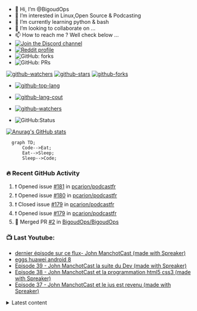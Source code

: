 - 👋 Hi, I’m @BigoudOps
- 👀 I’m interested in Linux,Open Source & Podcasting
- 🌱 I’m currently learning python & bash
- 💞️ I’m looking to collaborate on ...
- 📫 How to reach me ? Well check below ...
- [![Join the Discord channel](https://img.shields.io/static/v1.svg?label=%20Rejoignez-moi%20sur%20Discordl&message=%F0%9F%8E%86&color=7289DA&logo=discord&logoColor=white&labelColor=2C2F33)](https://discord.gg/bfB6Ve6) 
- [![Reddit profile](https://img.shields.io/reddit/subreddit-subscribers/apdm?style=social)](https://www.reddit.com/r/apdm)
- ![GitHub: forks](https://flat.badgen.net/github/forks/BigoudOPS/BigoudOps?params) 
- ![GitHub: PRs](https://flat.badgen.net/github/prs/BigoudOps/BigoudOps?params)

[![github-watchers](https://img.shields.io/github/watchers/BigoudOps/BigoudOps?label=Watch&style=social&logo=github)](https://github.com/BigoudOps/BigoudOps)
[![github-stars](https://img.shields.io/github/stars/BigoudOps/BigoudOps?style=social&logo=github)](https://github.com/BigoudOps/BigoudOps)
[![github-forks](https://img.shields.io/github/forks/BigoudOps/BigoudOps?label=Fork&style=social&logo=github)](https://github.com/BigoudOps/BigoudOps)

- [![github-top-lang](https://img.shields.io/github/languages/top/BigoudOps/BigoudOps.github.io?style=social&logo=github)](https://github.com/BigoudOps/BigoudOps)

- [![github-lang-cout](https://img.shields.io/github/languages/count/BigoudOps/BigoudOps.github.io?style=social&logo=github)](https://github.com/BigoudOps/BigoudOps)

- [![github-watchers](https://img.shields.io/github/watchers/BigoudOps/BigoudOps.github.io?label=Watch&style=social&logo=github)](https://github.com/BigoudOps/BigoudOps.github.io)

- ![GitHub:Status](https://flat.badgen.net/github/status/BigoudOps/BigoudOps.github.io/gh-pages)
<!---

BigoudOps/BigoudOps is a ✨ special ✨ repository because its `README.md` (this file) appears on your GitHub profile.
You can click the Preview link to take a look at your changes.
--->

[![Anurag's GitHub stats](https://github-readme-stats.vercel.app/api?username=BigoudOps&show_icons=true&hide_border=false&title_color=3B1F94f&icon_color=FFE500&bg_color=09131B&text_color=ffffff&border_color=0c1a25)](https://github.com/anuraghazra/github-readme-stats)
```mermaid
  graph TD;
      Code-->Eat;
      Eat-->Sleep;
      Sleep-->Code;
```
### 🔥 Recent GitHub Activity

<!--START_SECTION:activity-->
1. ❗️ Opened issue [#181](https://github.com/pcarion/podcastfr/issues/181) in [pcarion/podcastfr](https://github.com/pcarion/podcastfr)
2. ❗️ Opened issue [#180](https://github.com/pcarion/podcastfr/issues/180) in [pcarion/podcastfr](https://github.com/pcarion/podcastfr)
3. ❗️ Closed issue [#179](https://github.com/pcarion/podcastfr/issues/179) in [pcarion/podcastfr](https://github.com/pcarion/podcastfr)
4. ❗️ Opened issue [#179](https://github.com/pcarion/podcastfr/issues/179) in [pcarion/podcastfr](https://github.com/pcarion/podcastfr)
5. 🎉 Merged PR [#2](https://github.com/BigoudOps/BigoudOps/pull/2) in [BigoudOps/BigoudOps](https://github.com/BigoudOps/BigoudOps)
<!--END_SECTION:activity-->
### 📺 Last Youtube:

<!-- YOUTUBE:START -->
- [dernier épisode sur ce flux- John ManchotCast &lpar;made with Spreaker&rpar;](https://www.youtube.com/watch?v=J73IX1faNfA)
- [eggs huawei android 8](https://www.youtube.com/watch?v=SC5zfie0hd0)
- [Episode 39 - John ManchotCast la suite du Dev &lpar;made with Spreaker&rpar;](https://www.youtube.com/watch?v=X6nS3IbHg8w)
- [Episode 38 - John ManchotCast et la programmation html5 css3 &lpar;made with Spreaker&rpar;](https://www.youtube.com/watch?v=zpNfZxyzIiI)
- [Episode 37 - John ManchotCast et le jus est revenu &lpar;made with Spreaker&rpar;](https://www.youtube.com/watch?v=TBpIZKNmpEc)
<!-- YOUTUBE:END -->
<details>
  <summary>Latest content</summary>

<!-- BLOG-POST-LIST:START -->
- [Retour d’expérience Huawei Matebook D15 &lpar;sous linux&rpar;](https://bigoudops.fr/retour-dexperience-huawei-matebook-d15-sous-linux/)
- [Nouvelle année nouveaux projets](https://bigoudops.fr/nouvelle-annee-nouveaux-projets/)
- [Bientôt 5 ans de Podcasts](https://bigoudops.fr/bientot-5-ans-de-podcasts/)
- [Personnaliser un thème complet pour Ventoy](https://bigoudops.fr/personnaliser-un-theme-complet-pour-ventoy/)
- [help me , ma souris ne clique plus](https://bigoudops.fr/help-me-ma-souris-ne-clique-plus/)
<!-- BLOG-POST-LIST:END -->
  <details>
